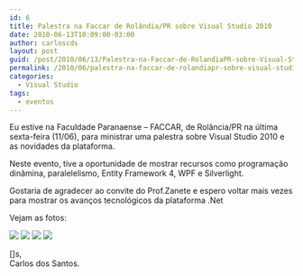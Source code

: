 ```yaml
---
id: 6
title: Palestra na Faccar de Rolândia/PR sobre Visual Studio 2010
date: 2010-06-13T10:09:00-03:00
author: carloscds
layout: post
guid: /post/2010/06/13/Palestra-na-Faccar-de-RolandiaPR-sobre-Visual-Studio-2010.aspx
permalink: /2010/06/palestra-na-faccar-de-rolandiapr-sobre-visual-studio-2010/
categories:
  - Visual Studio
tags:
  - eventos
---
```

Eu estive na Faculdade Paranaense – FACCAR, de Rolância/PR na última sexta-feira (11/06), para ministrar uma palestra sobre Visual Studio 2010 e as novidades da plataforma.

Neste evento, tive a oportunidade de mostrar recursos como programação dinâmina, paralelelismo, Entity Framework 4, WPF e Silverlight.

Gostaria de agradecer ao convite do Prof.Zanete e espero voltar mais vezes para mostrar os avanços tecnológicos da plataforma .Net

Vejam as fotos:

![]( wp-content/uploads/DSC04926.jpg)
![]( wp-content/uploads/DSC04927.jpg) 
![]( wp-content/uploads/DSC04928.jpg) 
![]( wp-content/uploads/DSC04929.jpg)

[]s,  
Carlos dos Santos.